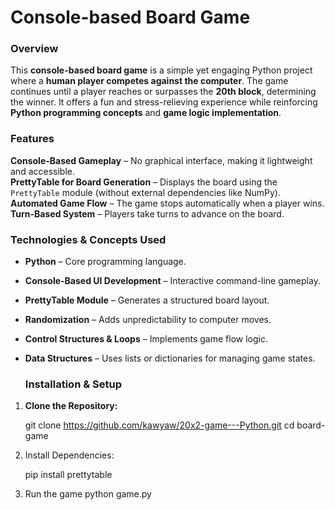 # Console-based Board Game

### Overview
This **console-based board game** is a simple yet engaging Python project where a **human player competes against the computer**. The game continues until a player reaches or surpasses the **20th block**, determining the winner. It offers a fun and stress-relieving experience while reinforcing **Python programming concepts** and **game logic implementation**. 

###  Features 
**Console-Based Gameplay** – No graphical interface, making it lightweight and accessible.  
 **PrettyTable for Board Generation** – Displays the board using the `PrettyTable` module (without external dependencies like NumPy).  
 **Automated Game Flow** – The game stops automatically when a player wins.  
 **Turn-Based System** – Players take turns to advance on the board.  

 ###  Technologies & Concepts Used  
- **Python** – Core programming language.  
- **Console-Based UI Development** – Interactive command-line gameplay.  
- **PrettyTable Module** – Generates a structured board layout.  
- **Randomization** – Adds unpredictability to computer moves.  
- **Control Structures & Loops** – Implements game flow logic.  
- **Data Structures** – Uses lists or dictionaries for managing game states.

  ###  Installation & Setup  
1. **Clone the Repository:**  
   
   git clone https://github.com/kawyaw/20x2-game---Python.git
   cd board-game

2. Install Dependencies:

    pip install prettytable

3. Run the game
    python game.py
   
